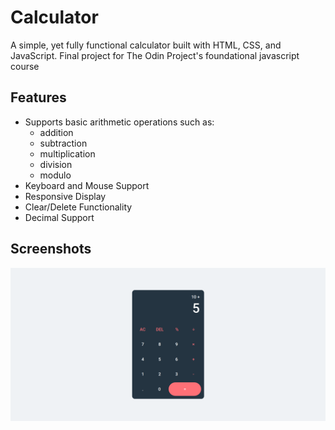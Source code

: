 # Calculator

A simple, yet fully functional calculator built with HTML, CSS, and JavaScript. Final project for The Odin Project's foundational javascript course

## Features

- Supports basic arithmetic operations such as:
  - addition
  - subtraction
  - multiplication
  - division
  - modulo
- Keyboard and Mouse Support
- Responsive Display
- Clear/Delete Functionality
- Decimal Support

## Screenshots

![Calculator screenshot](./assets/images/screenshot-demo.png "Calculator UI")
